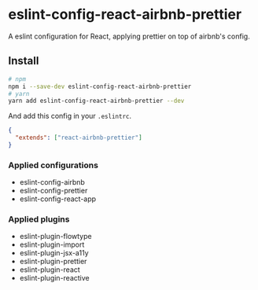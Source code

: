 # eslint-config-react-airbnb-prettier

A eslint configuration for React, applying prettier on top of airbnb's config.

## Install

```bash
# npm
npm i --save-dev eslint-config-react-airbnb-prettier
# yarn
yarn add eslint-config-react-airbnb-prettier --dev
```

And add this config in your `.eslintrc`.

```json
{
  "extends": ["react-airbnb-prettier"]
}
```

### Applied configurations

* eslint-config-airbnb
* eslint-config-prettier
* eslint-config-react-app

### Applied plugins

* eslint-plugin-flowtype
* eslint-plugin-import
* eslint-plugin-jsx-a11y
* eslint-plugin-prettier
* eslint-plugin-react
* eslint-plugin-reactive
